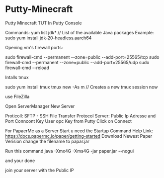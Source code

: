 # Putty-Minecraft
Putty Minecraft TUT
In Putty Console

Commands:
yum list jdk*  // List of the  available Java packages
Example: sudo yum install jdk-20-headless.aarch64


Opening vm's firewall ports:

sudo firewall-cmd --permanent --zone=public --add-port=25565/tcp 
sudo firewall-cmd --permanent --zone=public --add-port=25565/udp
sudo firewall-cmd --reload

Intalls tmux

sudo yum install tmux
tmux new -As m // Creates a new tmux session
now

use FileZilla

Open ServerManager
New Server

Proticoll: SFTP - SSH File Transfer Protocol
Server: Public Ip Adresse and Port
Conncont Key
User opc
Key from Putty
Click on Connect

For PapaerMc as a Server Start u need the Startup Command
Help Link: https://docs.papermc.io/paper/getting-started
Download Newest Paper Verision change the filename to papar.jar

Run this command 
java -Xmx4G -Xms4G -jar paper.jar --nogui 

and your done 

join your server with the Public IP
